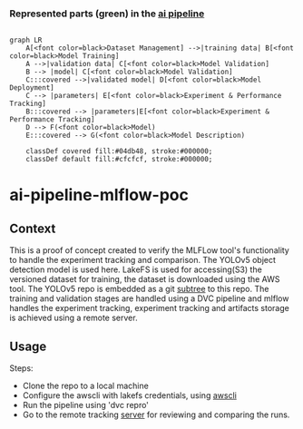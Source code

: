 ### Represented parts (green) in the [ai pipeline](https://github.com/DRAIVE/ai-pipeline-tools-poc)

```mermaid

graph LR
    A[<font color=black>Dataset Management] -->|training data| B[<font color=black>Model Training]
    A -->|validation data| C[<font color=black>Model Validation]
    B --> |model| C[<font color=black>Model Validation]
    C:::covered -->|validated model| D[<font color=black>Model Deployment]
    C --> |parameters| E[<font color=black>Experiment & Performance Tracking]
    B:::covered --> |parameters|E[<font color=black>Experiment & Performance Tracking]
    D --> F(<font color=black>Model)
    E:::covered --> G(<font color=black>Model Description)

    classDef covered fill:#04db48, stroke:#000000;
    classDef default fill:#cfcfcf, stroke:#000000;

```
# ai-pipeline-mlflow-poc

## Context

This is a proof of concept created to verify the MLFLow tool's functionality to handle the experiment tracking and comparison. The YOLOv5 object detection model is used here. LakeFS is used for accessing(S3) the versioned dataset for training, the dataset is downloaded using the AWS tool. The YOLOv5 repo is embedded as a git [subtree](https://gist.github.com/SKempin/b7857a6ff6bddb05717cc17a44091202) to this repo. The training and validation stages are handled using a DVC pipeline and mlflow handles the experiment tracking, experiment tracking and artifacts storage is achieved using a remote server.

## Usage

Steps:
- Clone the repo to a local machine
- Configure the awscli with lakefs credentials, using [awscli](https://docs.aws.amazon.com/cli/latest/userguide/getting-started-quickstart.html)
- Run the pipeline using 'dvc repro'
- Go to the remote tracking [server](http://jensen.etit.tu-chemnitz.de:9040) for reviewing and comparing the runs.
